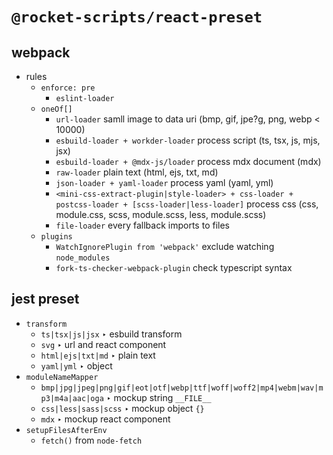 # `@rocket-scripts/react-preset`

## webpack

- rules
    - `enforce: pre`
        - `eslint-loader`  
    - `oneOf[]`
        - `url-loader` samll image to data uri (bmp, gif, jpe?g, png, webp < 10000)
        - `esbuild-loader + workder-loader` process script (ts, tsx, js, mjs, jsx)
        - `esbuild-loader + @mdx-js/loader` process mdx document (mdx)
        - `raw-loader` plain text (html, ejs, txt, md)
        - `json-loader + yaml-loader` process yaml (yaml, yml)
        - `<mini-css-extract-plugin|style-loader> + css-loader + postcss-loader + [scss-loader|less-loader]` process css (css, module.css, scss, module.scss, less, module.scss)
        - `file-loader` every fallback imports to files
    - `plugins`
        - `WatchIgnorePlugin from 'webpack'` exclude watching `node_modules`
        - `fork-ts-checker-webpack-plugin` check typescript syntax
        
## jest preset

- `transform`
    - `ts|tsx|js|jsx` ‣ esbuild transform
    - `svg` ‣ url and react component 
    - `html|ejs|txt|md` ‣ plain text
    - `yaml|yml` ‣ object
- `moduleNameMapper`
    - `bmp|jpg|jpeg|png|gif|eot|otf|webp|ttf|woff|woff2|mp4|webm|wav|mp3|m4a|aac|oga` ‣ mockup string `__FILE__`
    - `css|less|sass|scss` ‣ mockup object `{}`
    - `mdx` ‣ mockup react component
- `setupFilesAfterEnv`
    - `fetch()` from `node-fetch`